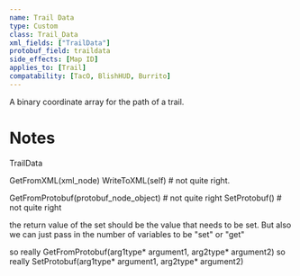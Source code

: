 ```yaml
---
name: Trail Data
type: Custom
class: Trail_Data
xml_fields: ["TrailData"]
protobuf_field: traildata
side_effects: [Map ID]
applies_to: [Trail]
compatability: [TacO, BlishHUD, Burrito]
---
```

A binary coordinate array for the path of a trail.

Notes
=====



TrailData


GetFromXML(xml_node)
WriteToXML(self) # not quite right.


GetFromProtobuf(protobuf_node_object) # not quite right
SetProtobuf() # not quite right



the return value of the set should be the value that needs to be set.
But also we can just pass in the number of variables to be "set" or "get"



so really
  GetFromProtobuf(arg1type* argument1, arg2type* argument2)
so really 
  SetProtobuf(arg1type* argument1, arg2type* argument2)
